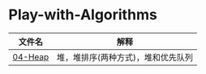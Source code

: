 # Play-with-Algorithms
|                            文件名                            |                解释                |
| :----------------------------------------------------------: | :--------------------------------: |
| [04-Heap](https://github.com/chencong-plan/Play-with-Algorithms/tree/master/04-Heap) | 堆，堆排序(两种方式)，堆和优先队列 |


